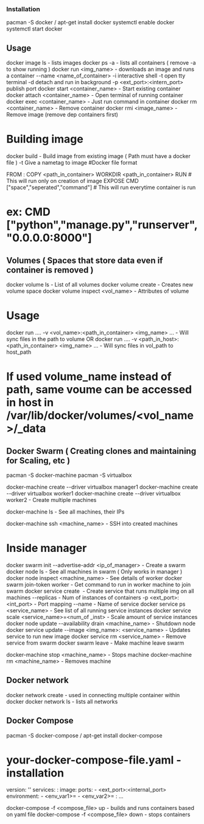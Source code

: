 ### Installation
pacman -S docker / apt-get install docker
systemctl enable docker
systemctl start docker

## Usage

docker image ls		-	lists images
docker ps -a		-	lists all containers ( remove -a to show running )
docker run <img_name>	-	downloads an image and runs a container
				--name <name_of_container>
				-i	interactive shell
				-t	open tty terminal
				-d	detach and run in background
				-p <ext_port>:<intern_port>	publish port
docker start <container_name>	-	Start existing container
docker attach <container_name>	-	Open terminal of running container
docker exec <container_name> <cmd>	-	Just run command in container
docker rm <container_name>	-	Remove container
docker rmi <image_name>		-	Remove image (remove dep containers first)

# Building image

docker build <path>	-	Build image from existing image ( Path must have a docker file )
				-t	Give a nametag to image
#Docker file format

FROM <img>:<version>
COPY <path> <path_in_container>
WORKDIR <path_in_container>
RUN <cmd>			# This will run only on creation of image
EXPOSE <port>
CMD ["space","seperated","command"]	# This will run everytime container is run

# ex: CMD ["python","manage.py","runserver","0.0.0.0:8000"]

## Volumes ( Spaces that store data even if container is removed )

docker volume ls	-	List of all volumes
docker volume create <name>	-	Creates new volume space
docker volume inspect <vol_name>	-	Attributes of volume

# Usage

docker run .... -v <vol_name>:<path_in_container> <img_name> ...	-	Will sync files in the path to volume
OR
docker run .... -v <path_in_host>:<path_in_container> <img_name> ...	-	Will sync files in vol_path to host_path

# If used volume_name instead of path, same voume can be accessed in host in /var/lib/docker/volumes/<vol_name>/_data

## Docker Swarm		( Creating clones and maintaining for Scaling, etc )

pacman -S docker-machine
pacman -S virtualbox

docker-machine create --driver virtualbox manager1
docker-machine create --driver virtualbox worker1
docker-machine create --driver virtualbox worker2	-	Create multiple machines

docker-machine ls	-	See all machines, their IPs

docker-machine ssh <machine_name>	-	SSH into created machines

# Inside manager

docker swarm init --advertise-addr <ip_of_manager>	-	Create a swarm
docker node ls						-	See all machines in swarm ( Only works in manager )
docker node inspect <machine_name>			-	See details of worker
docker swarm join-token worker				-	Get command to run in worker machine to join swarm
docker service create <img>	-	Create service that runs multiple img on all machines
					--replicas <num>	-	Num of instances of containers
					-p <ext_port>:<int_port>	-	Port mapping 
					--name <serviceName>		-	Name of service
docker service ps <service_name>	-	See list of all running service instances
docker service scale <service_name>=<num_of _inst>	-	Scale amount of service instances
docker node update --availability drain <machine_name>	-	Shutdown node
docker service update --image <img_name>:<version> <service_name>	-	Updates service to run new image
docker service rm <service_name>	-	Remove service from swarm
docker swarm leave			-	Make machine leave swarm

docker-machine stop <machine_name>	-	Stops machine
docker-machine rm <machine_name>	-	Removes machine

## Docker network

docker network create <network-name>	-	used in connecting multiple container within docker
docker network ls			-	lists all networks

## Docker Compose

pacman -S docker-compose / apt-get install docker-compose

# your-docker-compose-file.yaml		-	installation

version: '<version>'
services:
	<service-1>:
		image: <image-name>
		ports:
			- <ext_port>:<internal_port>
		environment:
			- <env_var1>=<val1>
			- <env_var2>=<val2>
	<service-2>:
		...

docker-compose -f <compose_file> up	-	builds and runs containers based on yaml file
docker-compose -f <compose_file> down	-	stops containers 

 










